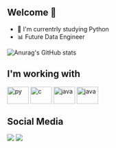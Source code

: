 ## Welcome 👋

- 📖 I'm currentrly studying Python
- 📊 Future Data Engineer

 ![Anurag's GitHub stats](https://github-readme-stats.vercel.app/api?username=GuLopesz&theme=tokyonight&show_icons=true) 
 
## I'm working with
 <div style="display: inline_block">
   <img align="center" alt="py" height="40" width="50" <img src="https://cdn.jsdelivr.net/gh/devicons/devicon@latest/icons/python/python-original.svg" />
   <img align="center" alt="c" height="40" width="50" <img src="https://cdn.jsdelivr.net/gh/devicons/devicon@latest/icons/c/c-original.svg" />
   <img align="center" alt="java" height="40" width="50" <img src="https://cdn.jsdelivr.net/gh/devicons/devicon@latest/icons/java/java-original.svg" />
   <img align="center" alt="java" height="40" width="50" <img src="https://cdn.jsdelivr.net/gh/devicons/devicon@latest/icons/mysql/mysql-original.svg" />
 </div>

## Social Media

 <div
   <a href="//https://www.instagram.com/gullopesz/" target="_blank"><img src="https://img.shields.io/badge/-Instagram-%23E4405F?style=for-the-badge&logo=instagram&logoColor=white" target="_blank"></a>
   <a href="https://https://www.linkedin.com/in/gustavo-henrique-5524a7244/" target="_blank"><img src="https://img.shields.io/badge/-LinkedIn-%230077B5?style=for-the-badge&logo=linkedin&logoColor=white" target="_blank"></a>
   
  </div>
